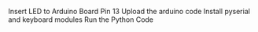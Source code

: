 Insert LED to Arduino Board Pin 13
Upload the arduino code 
Install pyserial and keyboard modules 
Run the Python Code 

